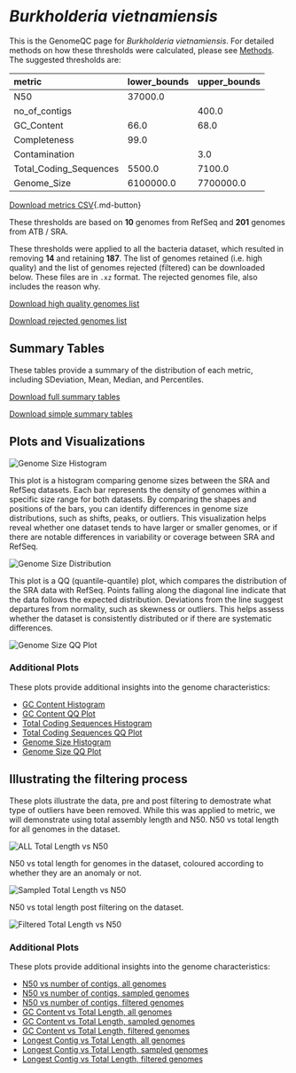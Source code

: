 # *Burkholderia vietnamiensis*

This is the GenomeQC page for *Burkholderia vietnamiensis*. For detailed methods on how these thresholds were calculated, please see [Methods](../../methods.md).
The suggested thresholds are: 

| metric                 | lower_bounds   | upper_bounds   |
|:-----------------------|:---------------|:---------------|
| N50                    | 37000.0        |                |
| no_of_contigs          |                | 400.0          |
| GC_Content             | 66.0           | 68.0           |
| Completeness           | 99.0           |                |
| Contamination          |                | 3.0            |
| Total_Coding_Sequences | 5500.0         | 7100.0         |
| Genome_Size            | 6100000.0      | 7700000.0      |

[Download metrics CSV](Burkholderia_vietnamiensis_metrics.csv){.md-button}


These thresholds are based on **10** genomes from RefSeq and **201** genomes from ATB / SRA.

These thresholds were applied to all the bacteria dataset, which resulted in removing **14** and retaining **187**.
The list of genomes retained (i.e. high quality) and the list of genomes rejected (filtered) can be downloaded below. These files are in `.xz` format. The rejected genomes file, also includes the reason why.

[Download high quality genomes list](Burkholderia_vietnamiensis_high_quality_genomes.csv.xz)


[Download rejected genomes list](Burkholderia_vietnamiensis_filtered_out_genomes.csv.xz)



## Summary Tables
These tables provide a summary of the distribution of each metric, including SDeviation, Mean, Median, and Percentiles.

[Download full summary tables](summary.csv)

[Download simple summary tables](selected_summary.csv)

## Plots and Visualizations

![Genome Size Histogram](Genome_Size_refseq_histogram_kde.png)

This plot is a histogram comparing genome sizes between the SRA and RefSeq datasets. Each bar represents the density of genomes within a specific size range for both datasets. By comparing the shapes and positions of the bars, you can identify differences in genome size distributions, such as shifts, peaks, or outliers. This visualization helps reveal whether one dataset tends to have larger or smaller genomes, or if there are notable differences in variability or coverage between SRA and RefSeq.

![Genome Size Distribution](Genome_Size_refseq_histogram_kde.png)

This plot is a QQ (quantile-quantile) plot, which compares the distribution of the SRA data with RefSeq. Points falling along the diagonal line indicate that the data follows the expected distribution. Deviations from the line suggest departures from normality, such as skewness or outliers. This helps assess whether the dataset is consistently distributed or if there are systematic differences.

![Genome Size QQ Plot](Genome_Size_refseq_qqplot.png)

### Additional Plots

These plots provide additional insights into the genome characteristics:

- [GC Content Histogram](GC_Content_refseq_histogram_kde.png)
- [GC Content QQ Plot](GC_Content_refseq_qqplot.png)
- [Total Coding Sequences Histogram](Total_Coding_Sequences_refseq_histogram_kde.png)
- [Total Coding Sequences QQ Plot](Total_Coding_Sequences_refseq_qqplot.png)
- [Genome Size Histogram](Genome_Size_refseq_histogram_kde.png)
- [Genome Size QQ Plot](Genome_Size_refseq_qqplot.png)
## Illustrating the filtering process
These plots illustrate the data, pre and post filtering to demostrate what type of outliers have been removed. While this was applied to metric, we will demonstrate using total assembly length and N50.
N50 vs total length for all genomes in the dataset.

![ALL Total Length vs N50](Burkholderia_vietnamiensis_all_total_length_N50.png)

N50 vs total length for genomes in the dataset, coloured according to whether they are an anomaly or not.

![Sampled Total Length vs N50](Burkholderia_vietnamiensis_sample_total_length_N50.png)

N50 vs total length post filtering on the dataset.

![Filtered Total Length vs N50](Burkholderia_vietnamiensis_filt_total_length_N50.png)

### Additional Plots

These plots provide additional insights into the genome characteristics:

- [N50 vs number of contigs, all genomes](Burkholderia_vietnamiensis_all_N50_number.png)
- [N50 vs number of contigs, sampled genomes](Burkholderia_vietnamiensis_sample_N50_number.png)
- [N50 vs number of contigs, filtered genomes](Burkholderia_vietnamiensis_filt_N50_number.png)
- [GC Content vs Total Length, all genomes](Burkholderia_vietnamiensis_all_total_length_GC_Content.png)
- [GC Content vs Total Length, sampled genomes](Burkholderia_vietnamiensis_sample_total_length_GC_Content.png)
- [GC Content vs Total Length, filtered genomes](Burkholderia_vietnamiensis_filt_total_length_GC_Content.png)
- [Longest Contig vs Total Length, all genomes](Burkholderia_vietnamiensis_all_total_length_longest.png)
- [Longest Contig vs Total Length, sampled genomes](Burkholderia_vietnamiensis_sample_total_length_longest.png)
- [Longest Contig vs Total Length, filtered genomes](Burkholderia_vietnamiensis_filt_total_length_longest.png)
